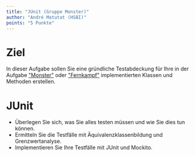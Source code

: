 ```yaml
---
title: "JUnit (Gruppe Monster)"
author: "André Matutat (HSBI)"
points: "5 Punkte"
---
```


# Ziel

In dieser Aufgabe sollen Sie eine gründliche Testabdeckung für Ihre in der Aufgabe
["Monster"](tasknpc-monster.md) oder
["Fernkampf"](tasknpc-fernkampf.md)
implementierten Klassen und Methoden erstellen.

# JUnit

-   Überlegen Sie sich, was Sie alles testen müssen und wie Sie dies tun können.
-   Ermitteln Sie die Testfälle mit Äquivalenzklassenbildung und Grenzwertanalyse.
-   Implementieren Sie Ihre Testfälle mit JUnit und Mockito.
